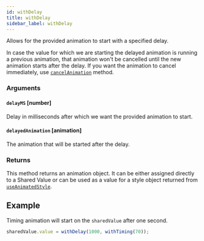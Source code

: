```yaml
---
id: withDelay
title: withDelay
sidebar_label: withDelay
---
```


Allows for the provided animation to start with a specified delay.

In case the value for which we are starting the delayed animation is running a previous animation, that animation won't be cancelled until the new animation starts after the delay.
If you want the animation to cancel immediately, use [`cancelAnimation`](cancelAnimation) method.

### Arguments

#### `delayMS` [number]

Delay in milliseconds after which we want the provided animation to start.

#### `delayedAnimation` [animation]

The animation that will be started after the delay.

### Returns

This method returns an animation object. It can be either assigned directly to a Shared Value or can be used as a value for a style object returned from [`useAnimatedStyle`](useAnimatedStyle).

## Example

Timing animation will start on the `sharedValue` after one second.

```js
sharedValue.value = withDelay(1000, withTiming(70));
```
